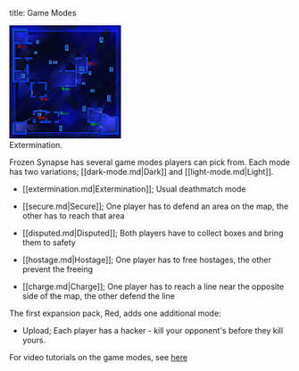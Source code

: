 title: Game Modes

<div class="thumb tright"><div class="thumbinner" style="width:202px;"><img src="images/thumb/1/12/Map_extermination.jpg/200px-Map_extermination.jpg" />  <div class="thumbcaption">Extermination.</div></div></div>

Frozen Synapse has several game modes players can pick from. Each mode has two variations; [[dark-mode.md|Dark]] and [[light-mode.md|Light]].

*   [[extermination.md|Extermination]]; Usual deathmatch mode

*   [[secure.md|Secure]]; One player has to defend an area on the map, the other has to reach that area

*   [[disputed.md|Disputed]]; Both players have to collect boxes and bring them to safety

*   [[hostage.md|Hostage]]; One player has to free hostages, the other prevent the freeing

*   [[charge.md|Charge]]; One player has to reach a line near the opposite side of the map, the other defend the line

The first expansion pack, Red, adds one additional mode:

*   Upload; Each player has a hacker - kill your opponent's before they kill yours.

For video tutorials on the game modes, see [here](http://www.frozensynapse.com/tutorials.html)

<!-- 
NewPP limit report
Preprocessor node count: 1/1000000
Post‐expand include size: 0/2097152 bytes
Template argument size: 0/2097152 bytes
Expensive parser function count: 0/100
-->

<!-- Saved in parser cache with key fs_error420_com:pcache:idhash:2-0!*!0!*!*!2!* and timestamp 20140722094704 -->